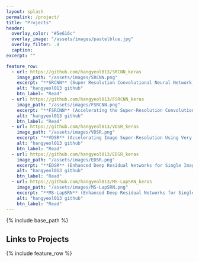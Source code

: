 ```yaml
---
layout: splash
permalink: /project/
title: "Projects"
header:
  overlay_color: "#5e616c"
  overlay_image: "/assets/images/pastelblue.jpg"
  overlay_filter: .4
  caption: 
excerpt: ""

feature_row:
  - url: https://github.com/hangyeol013/SRCNN_keras
    image_path: "/assets/images/SRCNN.png"
    excerpt: "**SRCNN** (Super Resolution Convolutional Neural Network)"
    alt: "hangyeol013 github"
    btn_label: "Read"
  - url: https://github.com/hangyeol013/FSRCNN_keras
    image_path: "/assets/images/FSRCNN.png"
    excerpt: "**FSRCNN** (Accelerating the Super-Resolution Convolutional Neural Network)"
    alt: "hangyeol013 github"
    btn_label: "Read"
  - url: https://github.com/hangyeol013/VDSR_keras
    image_path: "/assets/images/VDSR.png"
    excerpt: "**VDSR** (Accelerating Image Super-Resolution Using Very Deep Convolutional Networks)"
    alt: "hangyeol013 github"
    btn_label: "Read"
  - url: https://github.com/hangyeol013/EDSR_keras
    image_path: "/assets/images/EDSR.png"
    excerpt: "**EDSR** (Enhanced Deep Residual Networks for Single Image Super-Resolution)"
    alt: "hangyeol013 github"
    btn_label: "Read"
  - url: https://github.com/hangyeol013/MS-LapSRN_keras
    image_path: "/assets/images/MS-LapSRN.png"
    excerpt: "**MS-LapSRN** (Enhanced Deep Residual Networks for Single Image Super-Resolution)"
    alt: "hangyeol013 github"
    btn_label: "Read"
---
```



{% include base_path %}
## Links to Projects

{% include feature_row %}
